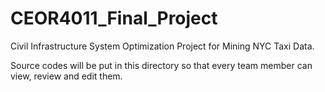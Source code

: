 # CEOR4011_Final_Project
Civil Infrastructure System Optimization Project for Mining NYC Taxi Data.

Source codes will be put in this directory so that every team member can view, review and edit them.

